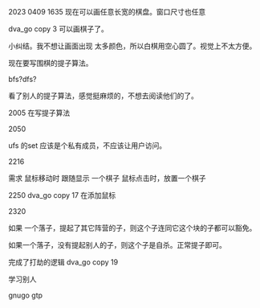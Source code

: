 

2023
0409
1635
现在可以画任意长宽的棋盘。窗口尺寸也任意

dva_go copy 3
可以画棋子了。

小纠结。我不想让画面出现 太多颜色，所以白棋用空心圆了。视觉上不太方便。


现在要写围棋的提子算法。


bfs?dfs?


看了别人的提子算法，感觉挺麻烦的，不想去阅读他们的了。



2005
在写提子算法



2050

ufs 的set 应该是个私有成员，不应该让用户访问。


2216

需求
鼠标移动时 跟随显示 一个棋子
鼠标点击时，放置一个棋子


2250
dva_go copy 17
在添加鼠标



2320

如果 一个落子，提起了其它阵营的子，则这个子连同它这个块的子都可以豁免。

如果一个落子，没有提起别人的子，则这个子是自杀。正常提子即可。


完成了打劫的逻辑
dva_go copy 19


学习别人

gnugo
gtp


